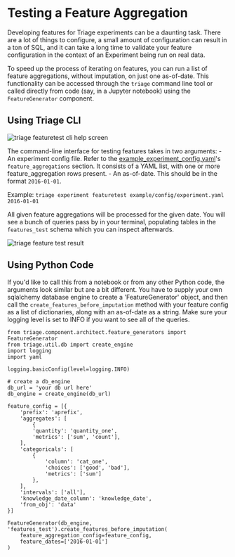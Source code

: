 # Testing a Feature Aggregation

Developing features for Triage experiments can be a daunting task. There are a lot of things to configure, a small amount of configuration can result in a ton of SQL, and it can take a long time to validate your feature configuration in the context of an Experiment being run on real data.

To speed up the process of iterating on features, you can run a list of feature aggregations, without imputation, on just one as-of-date. This functionality can be accessed through the `triage` command line tool or called directly from code (say, in a Jupyter notebook) using the `FeatureGenerator` component.

## Using Triage CLI
![triage featuretest cli help screen](featuretest-cli.png)

The command-line interface for testing features takes in two arguments:
	- An experiment config file. Refer to the [example_experiment_config.yaml](https://github.com/dssg/triage/blob/master/example/config/experiment.yaml)'s `feature_aggregations` section. It consists of a YAML list, with one or more feature_aggregation rows present.
	- An as-of-date. This should be in the format `2016-01-01`.

Example: `triage experiment featuretest example/config/experiment.yaml 2016-01-01`

All given feature aggregations will be processed for the given date. You will see a bunch of queries pass by in your terminal, populating tables in the `features_test` schema which you can inspect afterwards.

![triage feature test result](featuretest-result.png)

## Using Python Code
If you'd like to call this from a notebook or from any other Python code, the arguments look similar but are a bit different. You have to supply your own sqlalchemy database engine to create a 'FeatureGenerator' object, and then call the `create_features_before_imputation` method with your feature config as a list of dictionaries, along with an as-of-date as a string. Make sure your logging level is set to INFO if you want to see all of the queries.

```
from triage.component.architect.feature_generators import FeatureGenerator
from triage.util.db import create_engine
import logging
import yaml

logging.basicConfig(level=logging.INFO)

# create a db_engine 
db_url = 'your db url here'
db_engine = create_engine(db_url)

feature_config = [{
	'prefix': 'aprefix',
	'aggregates': [
		{
		'quantity': 'quantity_one',
		'metrics': ['sum', 'count'],
	],
	'categoricals': [
		{
			'column': 'cat_one',
			'choices': ['good', 'bad'],
			'metrics': ['sum']
		},
	],
	'intervals': ['all'],
	'knowledge_date_column': 'knowledge_date',
	'from_obj': 'data'
}]

FeatureGenerator(db_engine, 'features_test').create_features_before_imputation(
	feature_aggregation_config=feature_config,
	feature_dates=['2016-01-01']
)
```
